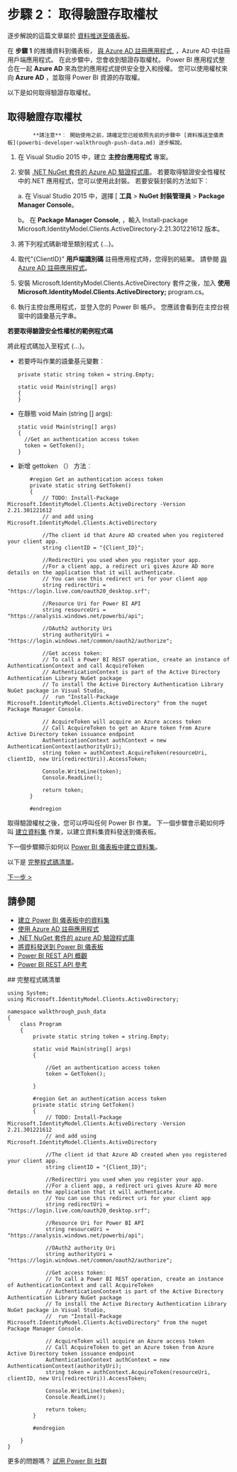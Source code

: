 <properties
   pageTitle="取得驗證存取權杖"
   description="逐步解說來發送資料-取得驗證存取權杖"
   services="powerbi"
   documentationCenter=""
   authors="guyinacube"
   manager="mblythe"
   backup=""
   editor=""
   tags=""
   qualityFocus="monitoring"
   qualityDate="04/15/2016"/>

<tags
   ms.service="powerbi"
   ms.devlang="NA"
   ms.topic="get-started-article"
   ms.tgt_pltfrm="NA"
   ms.workload="powerbi"
   ms.date="08/23/2016"
   ms.author="asaxton"/>

# 步驟 2︰ 取得驗證存取權杖

逐步解說的這篇文章屬於 [資料推送至儀表板](powerbi-developer-walkthrough-push-data.md)。

在 **步驟 1** 的推播資料到儀表板， [與 Azure AD 註冊應用程式](powerbi-developer-walkthrough-push-data-register-app-with-azure-ad.md), ，Azure AD 中註冊用戶端應用程式。 在此步驟中，您會收到驗證存取權杖。 Power BI 應用程式整合在一起 **Azure AD** 來為您的應用程式提供安全登入和授權。 您可以使用權杖來向 **Azure AD** ，並取得 Power BI 資源的存取權。

以下是如何取得驗證存取權杖。

## 取得驗證存取權杖

>
            **請注意**︰ 開始使用之前，請確定您已經依照先前的步驟中 [資料推送至儀表板](powerbi-developer-walkthrough-push-data.md) 逐步解說。

1. 在 Visual Studio 2015 中，建立 **主控台應用程式** 專案。
2. 安裝 [.NET NuGet 套件的 Azure AD 驗證程式庫](https://www.nuget.org/packages/Microsoft.IdentityModel.Clients.ActiveDirectory/)。 若要取得驗證安全性權杖中的.NET 應用程式，您可以使用此封裝。 若要安裝封裝的方法如下︰

     a. 在 Visual Studio 2015 中，選擇 [ **工具** > **NuGet 封裝管理員** > **Package Manager Console**。

     b。 在 **Package Manager Console**, ，輸入 Install-package Microsoft.IdentityModel.Clients.ActiveDirectory-2.21.301221612 版本。

3. 將下列程式碼新增至類別程式 {...}。
4. 取代"{ClientID}" **用戶端識別碼** 註冊應用程式時，您得到的結果。 請參閱 [與 Azure AD 註冊應用程式](powerbi-developer-walkthrough-push-data-register-app-with-azure-ad.md)。
5. 安裝 Microsoft.IdentityModel.Clients.ActiveDirectory 套件之後，加入 **使用 Microsoft.IdentityModel.Clients.ActiveDirectory;** program.cs。
6. 執行主控台應用程式，並登入您的 Power BI 帳戶。 您應該會看到在主控台視窗中的語彙基元字串。

**若要取得驗證安全性權杖的範例程式碼**

將此程式碼加入至程式 {...}。

- 若要呼叫作業的語彙基元變數︰

  ```
  private static string token = string.Empty;

  static void Main(string[] args)
  {
  }
  ```

- 在靜態 void Main (string [] args):

  ```
  static void Main(string[] args)
  {
    //Get an authentication access token
    token = GetToken();
  }
  ```

- 新增 gettoken （） 方法︰

```
       #region Get an authentication access token
       private static string GetToken()
       {
           // TODO: Install-Package Microsoft.IdentityModel.Clients.ActiveDirectory -Version 2.21.301221612
           // and add using Microsoft.IdentityModel.Clients.ActiveDirectory

           //The client id that Azure AD created when you registered your client app.
           string clientID = "{Client_ID}";

           //RedirectUri you used when you register your app.
           //For a client app, a redirect uri gives Azure AD more details on the application that it will authenticate.
           // You can use this redirect uri for your client app
           string redirectUri = "https://login.live.com/oauth20_desktop.srf";

           //Resource Uri for Power BI API
           string resourceUri = "https://analysis.windows.net/powerbi/api";

           //OAuth2 authority Uri
           string authorityUri = "https://login.windows.net/common/oauth2/authorize";

           //Get access token:
           // To call a Power BI REST operation, create an instance of AuthenticationContext and call AcquireToken
           // AuthenticationContext is part of the Active Directory Authentication Library NuGet package
           // To install the Active Directory Authentication Library NuGet package in Visual Studio,
           //  run "Install-Package Microsoft.IdentityModel.Clients.ActiveDirectory" from the nuget Package Manager Console.

           // AcquireToken will acquire an Azure access token
           // Call AcquireToken to get an Azure token from Azure Active Directory token issuance endpoint
           AuthenticationContext authContext = new AuthenticationContext(authorityUri);
           string token = authContext.AcquireToken(resourceUri, clientID, new Uri(redirectUri)).AccessToken;

           Console.WriteLine(token);
           Console.ReadLine();

           return token;
       }

       #endregion
```

取得驗證權杖之後，您可以呼叫任何 Power BI 作業。 下一個步驟會示範如何呼叫 [建立資料集](https://msdn.microsoft.com/library/mt203562.aspx) 作業，以建立資料集資料發送到儀表板。

下一個步驟顯示如何以 [Power BI 儀表板中建立資料集](powerbi-developer-walkthrough-push-data-create-dataset.md)。

以下是 [完整程式碼清單](#code)。

[下一步 >](powerbi-developer-walkthrough-push-data-create-dataset.md)

## 請參閱
- [建立 Power BI 儀表板中的資料集](powerbi-developer-walkthrough-push-data-create-dataset.md)
- [使用 Azure AD 註冊應用程式](powerbi-developer-walkthrough-push-data-register-app-with-azure-ad.md)
- [.NET NuGet 套件的 azure AD 驗證程式庫](https://www.nuget.org/packages/Microsoft.IdentityModel.Clients.ActiveDirectory/)
- [將資料發送到 Power BI 儀表板](powerbi-developer-walkthrough-push-data.md)
- [Power BI REST API 概觀](powerbi-developer-overview-of-power-bi-rest-api.md)
- [Power BI REST API 參考](https://msdn.microsoft.com/library/mt147898.aspx)

<a name="code"/>
## 完整程式碼清單

    using System;
    using Microsoft.IdentityModel.Clients.ActiveDirectory;

    namespace walkthrough_push_data
    {
        class Program
        {
            private static string token = string.Empty;

            static void Main(string[] args)
            {

                //Get an authentication access token
                token = GetToken();

            }

            #region Get an authentication access token
            private static string GetToken()
            {
                // TODO: Install-Package Microsoft.IdentityModel.Clients.ActiveDirectory -Version 2.21.301221612
                // and add using Microsoft.IdentityModel.Clients.ActiveDirectory

                //The client id that Azure AD created when you registered your client app.
                string clientID = "{Client_ID}";

                //RedirectUri you used when you register your app.
                //For a client app, a redirect uri gives Azure AD more details on the application that it will authenticate.
                // You can use this redirect uri for your client app
                string redirectUri = "https://login.live.com/oauth20_desktop.srf";

                //Resource Uri for Power BI API
                string resourceUri = "https://analysis.windows.net/powerbi/api";

                //OAuth2 authority Uri
                string authorityUri = "https://login.windows.net/common/oauth2/authorize";

                //Get access token:
                // To call a Power BI REST operation, create an instance of AuthenticationContext and call AcquireToken
                // AuthenticationContext is part of the Active Directory Authentication Library NuGet package
                // To install the Active Directory Authentication Library NuGet package in Visual Studio,
                //  run "Install-Package Microsoft.IdentityModel.Clients.ActiveDirectory" from the nuget Package Manager Console.

                // AcquireToken will acquire an Azure access token
                // Call AcquireToken to get an Azure token from Azure Active Directory token issuance endpoint
                AuthenticationContext authContext = new AuthenticationContext(authorityUri);
                string token = authContext.AcquireToken(resourceUri, clientID, new Uri(redirectUri)).AccessToken;

                Console.WriteLine(token);
                Console.ReadLine();

                return token;
            }

            #endregion

        }
    }

更多的問題嗎？ [試用 Power BI 社群](http://community.powerbi.com/)